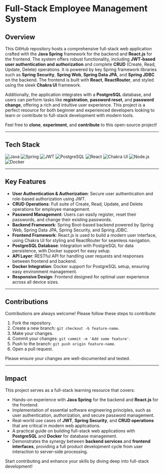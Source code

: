 # Full-Stack Employee Management System

## Overview

This GitHub repository hosts a comprehensive full-stack web application crafted with the **Java Spring** framework for the backend and **React.js** for the frontend. The system offers robust functionality, including **JWT-based user authentication and authorization** and complete **CRUD** (Create, Read, Update, Delete) operations. It is powered by key Spring framework libraries such as **Spring Security**, **Spring Web**, **Spring Data JPA**, and **Spring JDBC** on the backend. The frontend is built with **React**, **ReactRouter**, and styled using the sleek **Chakra UI** framework. 

Additionally, the application integrates with a **PostgreSQL** database, and users can perform tasks like **registration**, **password reset**, and **password change**, offering a rich and intuitive user experience. This project is a perfect resource for both beginner and experienced developers looking to learn or contribute to full-stack development with modern tools.

Feel free to **clone**, **experiment**, and **contribute** to this open-source project!

---

## Tech Stack

![Java](https://img.shields.io/badge/Java-ED8B00?style=for-the-badge&logo=java&logoColor=white)
![Spring](https://img.shields.io/badge/Spring-6DB33F?style=for-the-badge&logo=spring&logoColor=white)
![JWT](https://img.shields.io/badge/JWT-000000?style=for-the-badge&logo=JSON%20web%20tokens)
![PostgreSQL](https://img.shields.io/badge/PostgresSQL-316192?style=for-the-badge&logo=postgresql&logoColor=white)
![React](https://img.shields.io/badge/React-61DAFB?style=for-the-badge&logo=react&logoColor=black)
![Chakra UI](https://img.shields.io/badge/Chakra%20UI-319795?style=for-the-badge&logo=chakra%20ui&logoColor=white)
![Node.js](https://img.shields.io/badge/Node.js-43853D?style=for-the-badge&logo=node.js&logoColor=white)
![Docker](https://img.shields.io/badge/Docker-2496ED?style=for-the-badge&logo=docker&logoColor=white)

---

## Key Features

- **User Authentication & Authorization**: Secure user authentication and role-based authorization using JWT.
- **CRUD Operations**: Full suite of Create, Read, Update, and Delete operations for employee management.
- **Password Management**: Users can easily register, reset their passwords, and change their existing passwords.
- **Backend Framework**: Spring Boot-based backend powered by Spring Web, Spring Data JPA, Spring Security, and Spring JDBC.
- **Frontend Framework**: React.js is used to build a modern user interface, using Chakra UI for styling and ReactRouter for seamless navigation.
- **PostgreSQL Database**: Integration with PostgreSQL for data persistence, with Docker support for easy setup.
- **API Layer**: RESTful API for handling user requests and responses between frontend and backend.
- **Docker Integration**: Docker support for PostgreSQL setup, ensuring easy environment management.
- **Responsive Design**: Frontend designed for optimal user experience across all device sizes.
---

## Contributions

Contributions are always welcome! Please follow these steps to contribute:

1. Fork the repository.
2. Create a new branch: `git checkout -b feature-name`.
3. Make your changes.
4. Commit your changes: `git commit -m 'Add some feature'`.
5. Push to the branch: `git push origin feature-name`.
6. Open a pull request.

Please ensure your changes are well-documented and tested.

---

## Impact

This project serves as a full-stack learning resource that covers:

- Hands-on experience with **Java Spring** for the backend and **React.js** for the frontend.
- Implementation of essential software engineering principles, such as user authentication, authorization, and secure password management.
- Real-world use cases of **JWT**, **Spring Security**, and **CRUD operations** that are critical in modern web applications.
- A practical guide on building full-stack web applications with **PostgreSQL** and **Docker** for database management.
- Demonstrates the synergy between **backend services** and **frontend interfaces**, providing a full product development cycle from user interaction to server-side processing.

Start contributing and enhance your skills by diving deep into full-stack development!
